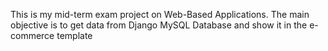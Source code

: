 This is my mid-term exam project on Web-Based Applications. The main objective is to get data from Django MySQL Database and show it in the e-commerce template
